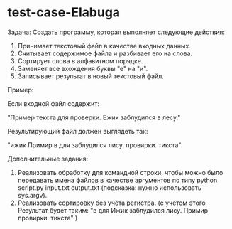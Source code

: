 # test-case-Elabuga
Задача: Создать программу, которая выполняет следующие действия:

1. Принимает текстовый файл в качестве входных данных.
2. Считывает содержимое файла и разбивает его на слова.
3. Сортирует слова в алфавитном порядке.
4. Заменяет все вхождения буквы "е" на "и".
5. Записывает результат в новый текстовый файл.

Пример:

Если входной файл содержит:

"Пример текста для проверки. Ежик заблудился в лесу."

Результирующий файл должен выглядеть так:

"ижик Примир в для заблудился лису. провирки. тикста"

Дополнительные задания:

1. Реализовать обработку для командной строки, чтобы можно было передавать имена файлов в качестве аргументов по типу python script.py input.txt output.txt (подсказка: нужно использовать sys.argv).
2. Реализовать сортировку без учёта регистра. (с учетом этого 
Результат будет таким: "в для Ижик заблудился лису. Примир провирки. тикста" )
